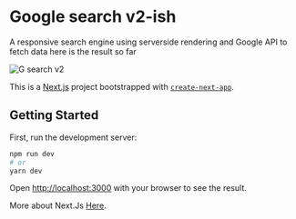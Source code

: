 # Google search v2-ish

A responsive search engine using serverside rendering and Google API to fetch data here is the result so far

![G search v2](/public/ScreenRecording.gif)

This is a [Next.js](https://nextjs.org/) project bootstrapped with [`create-next-app`](https://github.com/vercel/next.js/tree/canary/packages/create-next-app).

## Getting Started

First, run the development server:

```bash
npm run dev
# or
yarn dev
```

Open [http://localhost:3000](http://localhost:3000) with your browser to see the result.

More about Next.Js [Here](/WhatiLearnt.md).
